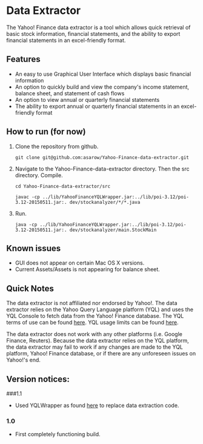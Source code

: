 # Data Extractor
The Yahoo! Finance data extractor is a tool which allows quick retrieval of basic stock information, financial statements, and the ability to export financial statements in an excel-friendly format.

## Features
* An easy to use Graphical User Interface which displays basic financial information
* An option to quickly build and view the company's income statement, balance sheet, and statement of cash flows
* An option to view annual or quarterly financial statements
* The ability to export annual or quarterly financial statements in an excel-friendly format

## How to run (for now)
1.  Clone the repository from github.  

    `git clone git@github.com:asarow/Yahoo-Finance-data-extractor.git`

2.  Navigate to the Yahoo-Finance-data-extractor directory. Then the src directory. Compile.  

    `cd Yahoo-Finance-data-extractor/src`  

    `javac -cp ../lib/YahooFinanceYQLWrapper.jar:../lib/poi-3.12/poi-3.12-20150511.jar:. dev/stockanalyzer/*/*.java`  


3.  Run.  

    `java -cp ../lib/YahooFinanceYQLWrapper.jar:../lib/poi-3.12/poi-3.12-20150511.jar:. dev/stockanalyzer/main.StockMain`  

## Known issues
- GUI does not appear on certain Mac OS X versions.
- Current Assets/Assets is not appearing for balance sheet.

## Quick Notes
The data extractor is not affiliated nor endorsed by Yahoo!. The data extractor relies on the Yahoo Query Language platform (YQL) and uses the YQL Console to fetch data from the Yahoo! Finance database. The YQL terms of use can be found [here](https://policies.yahoo.com/us/en/yahoo/terms/product-atos/yql/index.htm). YQL usage limits can be found [here](https://developer.yahoo.com/yql/guide/usage_info_limits.html).

The data extractor does not work with any other platforms (i.e. Google Finance, Reuters). Because the data extractor relies on the YQL platform, the data extractor may fail to work if any changes are made to the YQL platform, Yahoo! Finance database, or if there are any unforeseen issues on Yahoo!'s end. 

## Version notices:

###1.1
- Used YQLWrapper as found [here](https://github.com/asarow/Yahoo-Query-Language-Wrapper) to replace data extraction code.

### 1.0
- First completely functioning build. 




